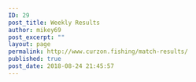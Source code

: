 ```yaml
---
ID: 29
post_title: Weekly Results
author: mikey69
post_excerpt: ""
layout: page
permalink: http://www.curzon.fishing/match-results/
published: true
post_date: 2018-08-24 21:45:57
---
```

<!-- wp:columns -->
<div class="wp-block-columns has-2-columns"><!-- wp:column -->
<div class="wp-block-column"><!-- wp:image {"id":564} -->
<figure class="wp-block-image"><img src="http://www.curzon.fishing/wp-content/uploads/2019/04/Capture.jpg" alt="" class="wp-image-564"/></figure>
<!-- /wp:image -->

<!-- wp:image {"id":539} -->
<figure class="wp-block-image"><img src="http://www.curzon.fishing/wp-content/uploads/2019/01/may5.jpg" alt="" class="wp-image-539"/></figure>
<!-- /wp:image -->

<!-- wp:image {"id":541} -->
<figure class="wp-block-image"><img src="http://www.curzon.fishing/wp-content/uploads/2019/01/may19.jpg" alt="" class="wp-image-541"/></figure>
<!-- /wp:image --></div>
<!-- /wp:column -->

<!-- wp:column -->
<div class="wp-block-column"><!-- wp:image {"id":568} -->
<figure class="wp-block-image"><img src="http://www.curzon.fishing/wp-content/uploads/2019/04/280419.png" alt="" class="wp-image-568"/></figure>
<!-- /wp:image -->

<!-- wp:image {"id":540} -->
<figure class="wp-block-image"><img src="http://www.curzon.fishing/wp-content/uploads/2019/01/may12.jpg" alt="" class="wp-image-540"/></figure>
<!-- /wp:image -->

<!-- wp:image {"id":538} -->
<figure class="wp-block-image"><img src="http://www.curzon.fishing/wp-content/uploads/2019/01/june2.jpg" alt="" class="wp-image-538"/></figure>
<!-- /wp:image --></div>
<!-- /wp:column --></div>
<!-- /wp:columns -->